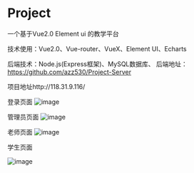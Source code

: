 # Project
一个基于Vue2.0 Element ui 的教学平台


技术使用：Vue2.0、Vue-router、VueX、Element UI、Echarts

后端技术：Node.js(Express框架)、MySQL数据库、
后端地址：https://github.com/azz530/Project-Server

项目地址http://118.31.9.116/

登录页面
![image](https://user-images.githubusercontent.com/75329139/166852601-979ef473-7ee3-4c91-bfb7-c006a1dc0306.png)

管理员页面
![image](https://user-images.githubusercontent.com/75329139/166852736-6a178474-ad4d-4f75-81ec-5fc80cd257eb.png)


老师页面
![image](https://user-images.githubusercontent.com/75329139/166852815-ad2421da-fd66-4674-b900-b6511b976060.png)

学生页面

![image](https://user-images.githubusercontent.com/75329139/166852933-d03f9fac-682d-4145-9f70-5c715b6a699d.png)

